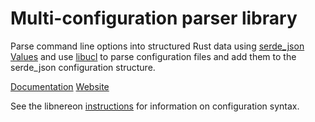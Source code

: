 # Multi-configuration parser library

Parse command line options into structured Rust data using [serde_json
Values](http://serde.rs) and use
[libucl](https://github.com/vstakhov/libucl) to parse configuration
files and add them to the serde_json configuration structure.

[Documentation](https://docs.rs/nereon) [Website](https://github.com/riboseinc/nereon)

See the libnereon
[instructions](https://github.com/rioseinc/libnereon/README.md) for
information on configuration syntax.